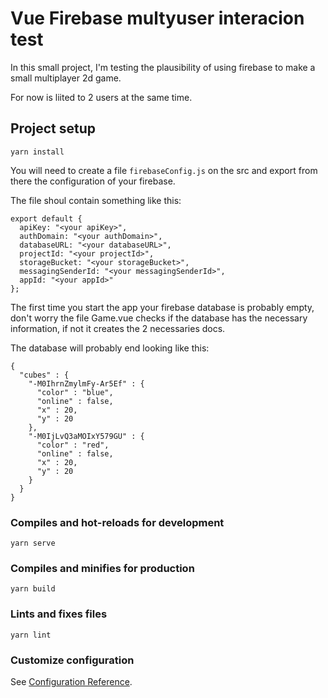 # Vue Firebase multyuser interacion test

In this small project, I'm testing the plausibility of using firebase to make a small multiplayer 2d game.

For now is liited to 2 users at the same time.

## Project setup

```
yarn install
```

You will need to create a file `firebaseConfig.js` on the src and export from there the configuration of your firebase.

The file shoul contain something like this:

```
export default {
  apiKey: "<your apiKey>",
  authDomain: "<your authDomain>",
  databaseURL: "<your databaseURL>",
  projectId: "<your projectId>",
  storageBucket: "<your storageBucket>",
  messagingSenderId: "<your messagingSenderId>",
  appId: "<your appId>"
};
```

The first time you start the app your firebase database is probably empty, don't worry the file Game.vue checks if the database has the necessary information, if not it creates the 2 necessaries docs.

The database will probably end looking like this:

```
{
  "cubes" : {
    "-M0IhrnZmylmFy-Ar5Ef" : {
      "color" : "blue",
      "online" : false,
      "x" : 20,
      "y" : 20
    },
    "-M0IjLvQ3aMOIxY579GU" : {
      "color" : "red",
      "online" : false,
      "x" : 20,
      "y" : 20
    }
  }
}
```

### Compiles and hot-reloads for development

```
yarn serve
```

### Compiles and minifies for production

```
yarn build
```

### Lints and fixes files

```
yarn lint
```

### Customize configuration

See [Configuration Reference](https://cli.vuejs.org/config/).
